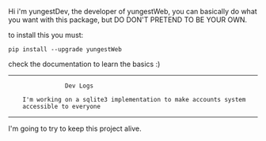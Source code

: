 Hi i'm yungestDev, the developer of yungestWeb, you can basically do what you want with this package, but DO DON'T PRETEND TO BE YOUR OWN.

to install this you must:
```batch
pip install --upgrade yungestWeb
``` 

check the documentation to learn the basics :)

_______________________________________________________________________
                    Dev Logs
```text
    I'm working on a sqlite3 implementation to make accounts system 
    accessible to everyone
``` 

_______________________________________________________________________

I'm going to try to keep this project alive.